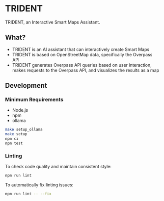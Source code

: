 # TRIDENT

TRIDENT, an Interactive Smart Maps Assistant.

## What?

- TRIDENT is an AI assistant that can interactively create Smart Maps
- TRIDENT is based on OpenStreetMap data, specifically the Overpass API
- TRIDENT generates Overpass API queries based on user interaction, makes requests to the Overpass API, and visualizes the results as a map

## Development

### Minimum Requirements

- Node.js
- npm
- ollama

```bash
make setup_ollama
make setup
npm ci
npm test
```

### Linting

To check code quality and maintain consistent style:

```bash
npm run lint
```

To automatically fix linting issues:

```bash
npm run lint -- --fix
```
